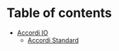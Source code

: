 # Table of contents

* [Accordi IO](README.md)
  * [Accordi Standard](accordi-io/accordi-standard.md)
